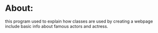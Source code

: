 # About:

this program used to explain how classes are used by creating a webpage include basic info about famous actors and actress.

 
